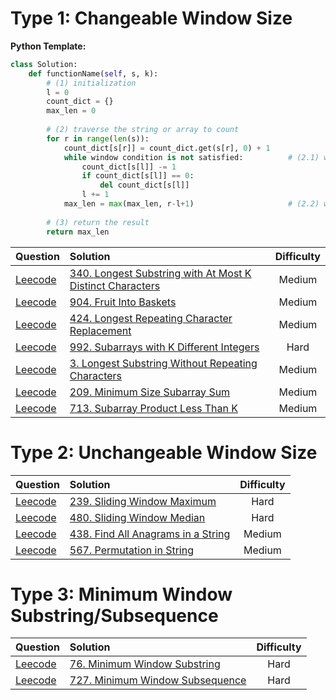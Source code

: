 # Type 1: Changeable Window Size
**Python Template:**
```Python
class Solution:
    def functionName(self, s, k):
        # (1) initialization
        l = 0
        count_dict = {}
        max_len = 0
        
        # (2) traverse the string or array to count
        for r in range(len(s)):
            count_dict[s[r]] = count_dict.get(s[r], 0) + 1
            while window condition is not satisfied:          # (2.1) window condition is not satisfied
                count_dict[s[l]] -= 1
                if count_dict[s[l]] == 0:
                    del count_dict[s[l]]
                l += 1
            max_len = max(max_len, r-l+1)                     # (2.2) window condition is satisfied
            
        # (3) return the result
        return max_len
```

| Question |    Solution   |  Difficulty |
|----------|:-------------|:------:|
| [Leecode](https://leetcode.com/problems/longest-substring-with-at-most-k-distinct-characters/)    |  [340. Longest Substring with At Most K Distinct Characters](https://github.com/JimengShi/Leetcode-Data-Structures-Algorithms/blob/master/14%20Sliding%20Window/340.%20Longest%20Substring%20with%20At%20Most%20K%20Distinct%20Characters.py) | Medium |
| [Leecode](https://leetcode.com/problems/fruit-into-baskets/)    |  [904. Fruit Into Baskets](https://github.com/JimengShi/Leetcode-Data-Structures-Algorithms/blob/master/14%20Sliding%20Window/904.%20Fruit%20Into%20Baskets.py) | Medium |
| [Leecode](https://leetcode.com/problems/longest-repeating-character-replacement/)    |  [424. Longest Repeating Character Replacement](https://github.com/JimengShi/Leetcode-Data-Structures-Algorithms/blob/master/14%20Sliding%20Window/424.%20Longest%20Repeating%20Character%20Replacement.py) | Medium |
| [Leecode](https://leetcode.com/problems/subarrays-with-k-different-integers/)    |  [992. Subarrays with K Different Integers](https://github.com/JimengShi/Leetcode-Data-Structures-Algorithms/blob/master/14%20Sliding%20Window/992.%20Subarrays%20with%20K%20Different%20Integers.py) | Hard |
| [Leecode](https://leetcode.com/problems/longest-substring-without-repeating-characters/)    |  [3. Longest Substring Without Repeating Characters](https://github.com/JimengShi/Leetcode-Data-Structures-Algorithms/blob/master/14%20Sliding%20Window/3.%20Longest%20Substring%20Without%20Repeating%20Characters.py) | Medium |
| [Leecode](https://leetcode.com/problems/minimum-size-subarray-sum/)    |  [209. Minimum Size Subarray Sum](https://github.com/JimengShi/Leetcode-Data-Structures-Algorithms/blob/master/14%20Sliding%20Window/209.%20Minimum%20Size%20Subarray%20Sum.py) | Medium |
| [Leecode](https://leetcode.com/problems/subarray-product-less-than-k/)    |  [713. Subarray Product Less Than K](https://github.com/JimengShi/Leetcode-Data-Structures-Algorithms/blob/master/14%20Sliding%20Window/713.%20Subarray%20Product%20Less%20Than%20K.py) | Medium |


# Type 2: Unchangeable Window Size
| Question |    Solution   |  Difficulty |
|----------|:-------------|:------:|
| [Leecode](https://leetcode.com/problems/sliding-window-maximum/)    |  [239. Sliding Window Maximum](https://github.com/JimengShi/Leetcode-Data-Structures-Algorithms/blob/master/14%20Sliding%20Window/239.%20Sliding%20Window%20Maximum.py) | Hard |
| [Leecode](https://leetcode.com/problems/sliding-window-median/)    |  [480. Sliding Window Median](https://github.com/JimengShi/Leetcode-Data-Structures-Algorithms/blob/master/14%20Sliding%20Window/480.%20Sliding%20Window%20Median.py) | Hard |
| [Leecode](https://leetcode.com/problems/find-all-anagrams-in-a-string/)    |  [438. Find All Anagrams in a String](https://github.com/JimengShi/Leetcode-Data-Structures-Algorithms/blob/master/14%20Sliding%20Window/438.%20Find%20All%20Anagrams%20in%20a%20String.py) | Medium |
| [Leecode](https://leetcode.com/problems/permutation-in-string/)    |  [567. Permutation in String](https://github.com/JimengShi/Leetcode-Data-Structures-Algorithms/blob/master/14%20Sliding%20Window/567.%20Permutation%20in%20String.py) | Medium |


# Type 3: Minimum Window Substring/Subsequence
| Question |    Solution   |  Difficulty |
|----------|:-------------|:------:|
| [Leecode](https://leetcode.com/problems/minimum-window-substring/)    |  [76. Minimum Window Substring](https://github.com/JimengShi/Leetcode-Data-Structures-Algorithms/blob/master/14%20Sliding%20Window/76.%20Minimum%20Window%20Substring.py) | Hard |
| [Leecode](https://leetcode.com/problems/minimum-window-subsequence/)    |  [727. Minimum Window Subsequence](https://github.com/JimengShi/Leetcode-Data-Structures-Algorithms/blob/master/14%20Sliding%20Window/727.%20Minimum%20Window%20Subsequence.py) | Hard |
